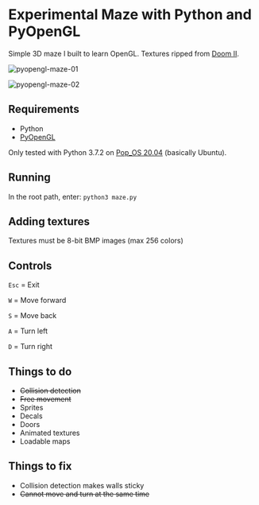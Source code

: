 # Experimental Maze with Python and PyOpenGL

Simple 3D maze I built to learn OpenGL. Textures ripped from [Doom II](https://en.wikipedia.org/wiki/Doom_II).

![pyopengl-maze-01](https://user-images.githubusercontent.com/87952/198073750-1d8ee9f1-6a70-48c9-a0e7-2d030c904f9e.png)

![pyopengl-maze-02](https://user-images.githubusercontent.com/87952/198073809-8c461e0b-01a3-486e-8404-7a754af02735.png)

## Requirements

* Python
* [PyOpenGL](http://pyopengl.sourceforge.net/)

Only tested with Python 3.7.2 on [Pop_OS 20.04](https://pop.system76.com/) (basically Ubuntu).

## Running

In the root path, enter: `python3 maze.py`

## Adding textures

Textures must be 8-bit BMP images (max 256 colors)

## Controls

`Esc` = Exit

`W` = Move forward

`S` = Move back

`A` = Turn left

`D` = Turn right

## Things to do

* ~~Collision detection~~
* ~~Free movement~~
* Sprites
* Decals
* Doors
* Animated textures
* Loadable maps

## Things to fix

* Collision detection makes walls sticky
* ~~Cannot move and turn at the same time~~
